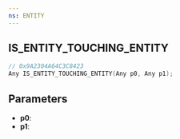 ```yaml
---
ns: ENTITY
---
```

## IS_ENTITY_TOUCHING_ENTITY

```c
// 0x9A2304A64C3C8423
Any IS_ENTITY_TOUCHING_ENTITY(Any p0, Any p1);
```

## Parameters
* **p0**:
* **p1**:
